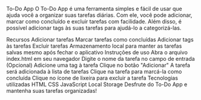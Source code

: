 To-Do App
O To-Do App é uma ferramenta simples e fácil de usar que ajuda você a organizar suas tarefas diárias. Com ele, você pode adicionar, marcar como concluído e excluir tarefas com facilidade. Além disso, é possível adicionar tags às suas tarefas para ajudá-lo a categorizá-las.

Recursos
Adicionar tarefas
Marcar tarefas como concluídas
Adicionar tags às tarefas
Excluir tarefas
Armazenamento local para manter as tarefas salvas mesmo após fechar o aplicativo
Instruções de uso
Abra o arquivo index.html em seu navegador
Digite o nome da tarefa no campo de entrada
(Opcional) Adicione uma tag à tarefa
Clique no botão "Adicionar"
A tarefa será adicionada à lista de tarefas
Clique na tarefa para marcá-la como concluída
Clique no ícone de lixeira para excluir a tarefa
Tecnologias utilizadas
HTML
CSS
JavaScript
Local Storage
Desfrute do To-Do App e mantenha suas tarefas organizadas!
